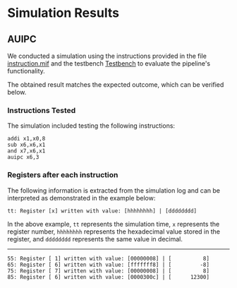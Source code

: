 # Simulation Results

## AUIPC

We conducted a simulation using the instructions provided in the file [instruction.mif](instruction.mif) and the testbench [Testbench](/verif/testbench.sv) to evaluate the pipeline's functionality.

The obtained result matches the expected outcome, which can be verified below.

### Instructions Tested

The simulation included testing the following instructions:

```assembly
addi x1,x0,8
sub x6,x6,x1
and x7,x6,x1
auipc x6,3
```

### Registers after each instruction

The following information is extracted from the simulation log and can be interpreted as demonstrated in the example below:

```shell
tt: Register [x] written with value: [hhhhhhhh] | [dddddddd]
```

In the above example, `tt` represents the simulation time, `x` represents the register number, `hhhhhhhh` represents the hexadecimal value stored in the register, and `dddddddd` represents the same value in decimal.

---

```shell
55: Register [ 1] written with value: [00000008] | [          8]
65: Register [ 6] written with value: [fffffff8] | [         -8]
75: Register [ 7] written with value: [00000008] | [          8]
85: Register [ 6] written with value: [0000300c] | [      12300]
```
